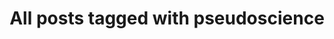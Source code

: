 ---
layout: tag
title: "All posts tagged with pseudoscience"
permalink: /weblog/tags/pseudoscience/
taxonomy: pseudoscience
---